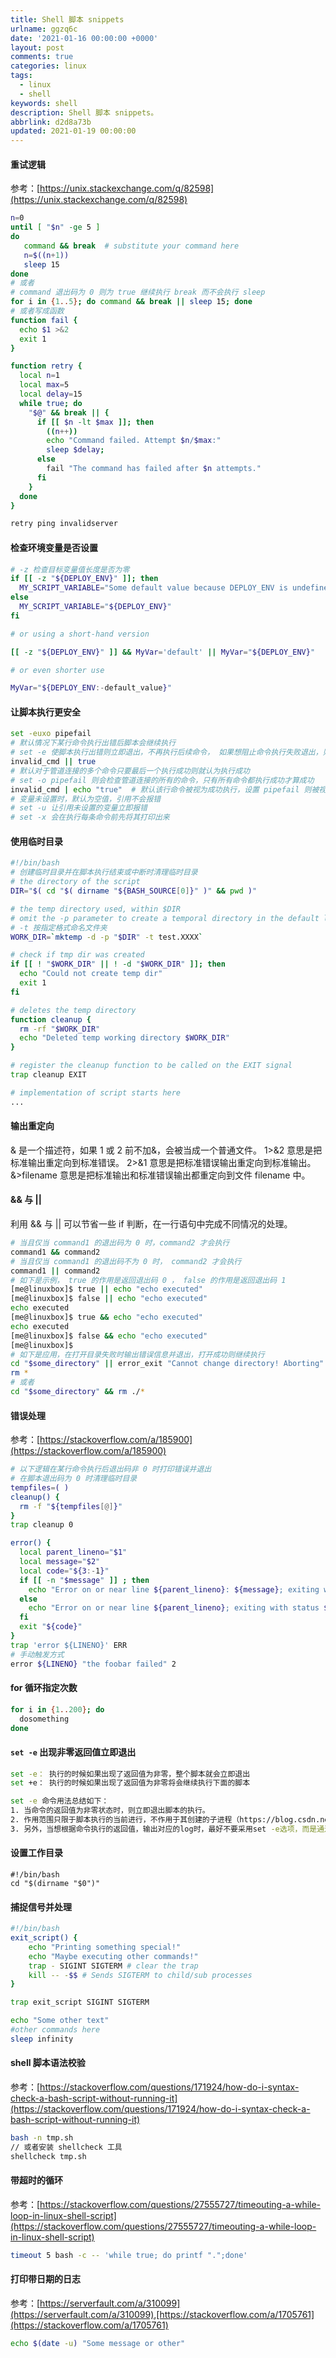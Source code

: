 ```yaml
---
title: Shell 脚本 snippets
urlname: ggzq6c
date: '2021-01-16 00:00:00 +0000'
layout: post
comments: true
categories: linux
tags:
  - linux
  - shell
keywords: shell
description: Shell 脚本 snippets。
abbrlink: d2d8a73b
updated: 2021-01-19 00:00:00
---
```


#### 重试逻辑

参考：[https://unix.stackexchange.com/q/82598](https://unix.stackexchange.com/q/82598)

```bash
n=0
until [ "$n" -ge 5 ]
do
   command && break  # substitute your command here
   n=$((n+1))
   sleep 15
done
# 或者
# command 退出码为 0 则为 true 继续执行 break 而不会执行 sleep
for i in {1..5}; do command && break || sleep 15; done
# 或者写成函数
function fail {
  echo $1 >&2
  exit 1
}

function retry {
  local n=1
  local max=5
  local delay=15
  while true; do
    "$@" && break || {
      if [[ $n -lt $max ]]; then
        ((n++))
        echo "Command failed. Attempt $n/$max:"
        sleep $delay;
      else
        fail "The command has failed after $n attempts."
      fi
    }
  done
}

retry ping invalidserver
```

#### 检查环境变量是否设置

```bash
# -z 检查目标变量值长度是否为零
if [[ -z "${DEPLOY_ENV}" ]]; then
  MY_SCRIPT_VARIABLE="Some default value because DEPLOY_ENV is undefined"
else
  MY_SCRIPT_VARIABLE="${DEPLOY_ENV}"
fi

# or using a short-hand version

[[ -z "${DEPLOY_ENV}" ]] && MyVar='default' || MyVar="${DEPLOY_ENV}"

# or even shorter use

MyVar="${DEPLOY_ENV:-default_value}"
```

#### 让脚本执行更安全

```bash
set -euxo pipefail
# 默认情况下某行命令执行出错后脚本会继续执行
# set -e 使脚本执行出错则立即退出，不再执行后续命令， 如果想阻止命令执行失败退出，则可以在命令后增加 || true
invalid_cmd || true
# 默认对于管道连接的多个命令只要最后一个执行成功则就认为执行成功
# set -o pipefail 则会检查管道连接的所有的命令，只有所有命令都执行成功才算成功
invalid_cmd | echo "true"  # 默认该行命令被视为成功执行，设置 pipefail 则被视为失败
# 变量未设置时，默认为空值，引用不会报错
# set -u 让引用未设置的变量立即报错
# set -x 会在执行每条命令前先将其打印出来
```

#### 使用临时目录

```bash
#!/bin/bash
# 创建临时目录并在脚本执行结束或中断时清理临时目录
# the directory of the script
DIR="$( cd "$( dirname "${BASH_SOURCE[0]}" )" && pwd )"

# the temp directory used, within $DIR
# omit the -p parameter to create a temporal directory in the default location
# -t 按指定格式命名文件夹
WORK_DIR=`mktemp -d -p "$DIR" -t test.XXXX`

# check if tmp dir was created
if [[ ! "$WORK_DIR" || ! -d "$WORK_DIR" ]]; then
  echo "Could not create temp dir"
  exit 1
fi

# deletes the temp directory
function cleanup {
  rm -rf "$WORK_DIR"
  echo "Deleted temp working directory $WORK_DIR"
}

# register the cleanup function to be called on the EXIT signal
trap cleanup EXIT

# implementation of script starts here
...
```

#### 输出重定向

& 是一个描述符，如果 1 或 2 前不加&，会被当成一个普通文件。
1>&2 意思是把标准输出重定向到标准错误。
2>&1 意思是把标准错误输出重定向到标准输出。
&>filename 意思是把标准输出和标准错误输出都重定向到文件 filename 中。

#### && 与 ||

利用 && 与 || 可以节省一些 if 判断，在一行语句中完成不同情况的处理。

```bash
# 当且仅当 command1 的退出码为 0 时，command2 才会执行
command1 && command2
# 当且仅当 command1 的退出码不为 0 时， command2 才会执行
command1 || command2
# 如下是示例， true 的作用是返回退出码 0 ， false 的作用是返回退出码 1
[me@linuxbox]$ true || echo "echo executed"
[me@linuxbox]$ false || echo "echo executed"
echo executed
[me@linuxbox]$ true && echo "echo executed"
echo executed
[me@linuxbox]$ false && echo "echo executed"
[me@linuxbox]$
# 如下是应用，在打开目录失败时输出错误信息并退出，打开成功则继续执行
cd "$some_directory" || error_exit "Cannot change directory! Aborting"
rm *
# 或者
cd "$some_directory" && rm ./*
```

#### 错误处理

参考：[https://stackoverflow.com/a/185900](https://stackoverflow.com/a/185900)

```bash
# 以下逻辑在某行命令执行后退出码非 0 时打印错误并退出
# 在脚本退出码为 0 时清理临时目录
tempfiles=( )
cleanup() {
  rm -f "${tempfiles[@]}"
}
trap cleanup 0

error() {
  local parent_lineno="$1"
  local message="$2"
  local code="${3:-1}"
  if [[ -n "$message" ]] ; then
    echo "Error on or near line ${parent_lineno}: ${message}; exiting with status ${code}"
  else
    echo "Error on or near line ${parent_lineno}; exiting with status ${code}"
  fi
  exit "${code}"
}
trap 'error ${LINENO}' ERR
# 手动触发方式
error ${LINENO} "the foobar failed" 2
```

#### for 循环指定次数

```bash
for i in {1..200}; do
  dosomething
done
```

#### `set -e` 出现非零返回值立即退出

```bash
set -e： 执行的时候如果出现了返回值为非零，整个脚本就会立即退出
set +e： 执行的时候如果出现了返回值为非零将会继续执行下面的脚本

set -e 命令用法总结如下：
1. 当命令的返回值为非零状态时，则立即退出脚本的执行。
2. 作用范围只限于脚本执行的当前进行，不作用于其创建的子进程（https://blog.csdn.net/fc34235/article/details/76598448 ）。
3. 另外，当想根据命令执行的返回值，输出对应的log时，最好不要采用set -e选项，而是通过配合exit 命令来达到输出log并退出执行的目的。
```

#### 设置工作目录

```
#!/bin/bash
cd "$(dirname "$0")"
```

#### 捕捉信号并处理

```bash
#!/bin/bash
exit_script() {
    echo "Printing something special!"
    echo "Maybe executing other commands!"
    trap - SIGINT SIGTERM # clear the trap
    kill -- -$$ # Sends SIGTERM to child/sub processes
}

trap exit_script SIGINT SIGTERM

echo "Some other text"
#other commands here
sleep infinity
```

#### shell 脚本语法校验

参考：[https://stackoverflow.com/questions/171924/how-do-i-syntax-check-a-bash-script-without-running-it](https://stackoverflow.com/questions/171924/how-do-i-syntax-check-a-bash-script-without-running-it)

```bash
bash -n tmp.sh
// 或者安装 shellcheck 工具
shellcheck tmp.sh
```

#### 带超时的循环

参考：[https://stackoverflow.com/questions/27555727/timeouting-a-while-loop-in-linux-shell-script](https://stackoverflow.com/questions/27555727/timeouting-a-while-loop-in-linux-shell-script)

```bash
timeout 5 bash -c -- 'while true; do printf ".";done'
```

#### 打印带日期的日志

参考：[https://serverfault.com/a/310099](https://serverfault.com/a/310099),[https://stackoverflow.com/a/1705761](https://stackoverflow.com/a/1705761)

```bash
echo $(date -u) "Some message or other"
```
